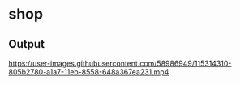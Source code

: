 # shop

## Output

https://user-images.githubusercontent.com/58986949/115314310-805b2780-a1a7-11eb-8558-648a367ea231.mp4
